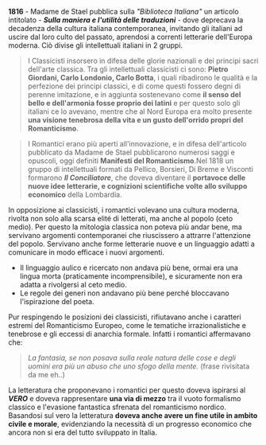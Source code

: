 **1816** - Madame de Stael pubblica sulla _"Biblioteca Italiana"_ un articolo intitolato - ***Sulla maniera e l'utilità delle traduzioni*** - dove deprecava la decadenza della cultura italiana contemporanea, invitando gli italiani ad uscire dal loro culto del passato, aprendosi a correnti letterarie dell'Europa moderna. Ciò divise gli intellettuali italiani in 2 gruppi.

>I Classicisti insorsero in difesa delle glorie nazionali e dei principi sacri dell'arte classica. Tra gli intellettuali classicisti ci sono: **Pietro Giordani, Carlo Londonio, Carlo Botta**, i quali ribadirono le qualità e la perfezione dei principi classici, e di come questi fossero degni di perenne imitazione, e in aggiunta sostenevano come **il senso del bello e dell'armonia fosse proprio dei latini** e per questo solo gli italiani ce lo avevano, mentre che al Nord Europa era molto presente **una visione tenebrosa della vita e un gusto dell'orrido propri del Romanticismo**.

>I Romantici erano più aperti all'innovazione, e in difesa dell'articolo pubblicato da Madame de Stael pubblicarono numerosi saggi e opuscoli, oggi definiti **Manifesti del Romanticismo**.Nel 1818 un gruppo di intellettuali formati da Pellico, Borsieri, Di Breme e Visconti formarono ***Il Conciliatore***, che doveva diventare il **portavoce delle nuove idee letterarie, e cognizioni scientifiche volte allo sviluppo economico** della Lombardia.

In opposizione ai classicisti, i romantici volevano una cultura moderna, rivolta non solo alla scarsa elité di letterati, ma anche al popolo (ceto medio). Per questo la mitologia classica non poteva più andar bene, ma servivano argomenti contemporanei che riuscissero a attrarre l'attenzione del popolo. Servivano anche forme letterarie nuove e un linguaggio adatti a comunicare in modo efficace i nuovi argomenti.

- Il linguaggio aulico e ricercato non andava più bene, ormai era una lingua morta (praticamente incomprensibile), e sicuramente non era adatta a rivolgersi al ceto medio.
- Le regole dei generi non andavano più bene perché bloccavano l'ispirazione del poeta.

Pur respingendo le posizioni dei classicisti, rifiutavano anche i caratteri estremi del Romanticismo Europeo, come le tematiche irrazionalistiche e tenebrose e gli eccessi di anarchia formale. Infatti i 
romantici affermavano che:

> _La fantasia, se non posava sulla reale natura delle cose e degli uomini era più un abuso che uno sfogo della mente._ (frase rivisitata da me eh..)

La letteratura che proponevano i romantici per questo doveva ispirarsi al ***VERO*** e doveva rappresentare **una via di mezzo** tra il vuoto formalismo classico e l'evasione fantastica sfrenata del romanticismo nordico. Basandosi sul vero la letteratura **doveva anche avere un fine utile in ambito civile e morale**, evidenziando la necessità di un progresso economico che ancora non si era del tutto sviluppato in Italia.